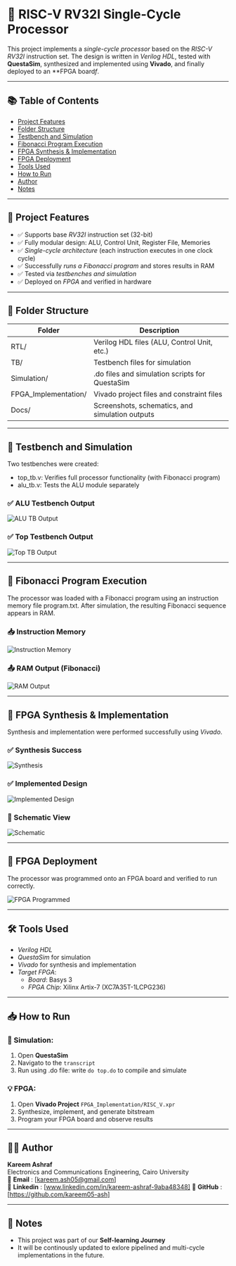 # 🧠 RISC-V RV32I Single-Cycle Processor  

This project implements a *single-cycle processor* based on the *RISC-V RV32I* instruction set. The design is written in *Verilog HDL*, tested with **QuestaSim**, synthesized and implemented using **Vivado**, and finally deployed to an **FPGA board*f*.  

---

## 📚 Table of Contents  

- [Project Features](#-project-features)  
- [Folder Structure](#-folder-structure)
- [Testbench and Simulation](#-testbench-and-simulation)
- [Fibonacci Program Execution](#-fibonacci-program-execution)
- [FPGA Synthesis & Implementation](#-fpga-synthesis--implementation)
- [FPGA Deployment](#-fpga-deployment)
- [Tools Used](#-tools-used)
- [How to Run](#-how-to-run)
- [Author](#-author)
- [Notes](#-notes)

---

## 📌 Project Features

- ✅ Supports base *RV32I* instruction set (32-bit)  
- ✅ Fully modular design: ALU, Control Unit, Register File, Memories  
- ✅ *Single-cycle architecture* (each instruction executes in one clock cycle)  
- ✅ Successfully *runs a Fibonacci program* and stores results in RAM  
- ✅ Tested via *testbenches and simulation*  
- ✅ Deployed on *FPGA* and verified in hardware  

---

## 📁 Folder Structure  

| Folder                 | Description                                                         |
|------------------------|---------------------------------------------------------------------|
| RTL/                 | Verilog HDL files (ALU, Control Unit, etc.)                         |
| TB/                  | Testbench files for simulation                                      |
| Simulation/          | .do files and simulation scripts for QuestaSim                    |
| FPGA_Implementation/ | Vivado project files and constraint files                           |
| Docs/                | Screenshots, schematics, and simulation outputs                     |  

---

## 🧪 Testbench and Simulation  

Two testbenches were created:  

- top_tb.v: Verifies full processor functionality (with Fibonacci program)  
- alu_tb.v: Tests the ALU module separately  

### ✅ ALU Testbench Output  
![ALU TB Output](Docs/alu_tb_output.png)  

### ✅ Top Testbench Output  
![Top TB Output](Docs/top_tb_output.png)  

---

## 💾 Fibonacci Program Execution  

The processor was loaded with a Fibonacci program using an instruction memory file program.txt. After simulation, the resulting Fibonacci sequence appears in RAM.  

### 📥 Instruction Memory  
![Instruction Memory](Docs/instruction_memory.png)  

### 📤 RAM Output (Fibonacci)  
![RAM Output](Docs/ram_output.png)  

---

## 🧩 FPGA Synthesis & Implementation  

Synthesis and implementation were performed successfully using *Vivado*.  

### ✅ Synthesis Success  
![Synthesis](Docs/synthesis_success.png)  

### ✅ Implemented Design  
![Implemented Design](Docs/implemented_design.png)  

### 🧠 Schematic View  
![Schematic](Docs/schematic.png)  

---

## 🚀 FPGA Deployment  

The processor was programmed onto an FPGA board and verified to run correctly.  

![FPGA Programmed](Docs/fpga_programmed.png)  

---

## 🛠 Tools Used  

- *Verilog HDL*  
- *QuestaSim* for simulation  
- *Vivado* for synthesis and implementation  
- *Target FPGA*:  
  - *Board*: Basys 3  
  - *FPGA Chip*: Xilinx Artix-7 (XC7A35T-1LCPG236)  

---

## 📥 How to Run 

### 🔬 Simulation:  
1. Open **QuestaSim**  
2. Navigato to the `transcript` 
3. Run using .do file: write `do top.do` to compile and simulate 

### 💡 FPGA:  
1. Open **Vivado Project** `FPGA_Implementation/RISC_V.xpr`  
2. Synthesize, implement, and generate bitstream  
3. Program your FPGA board and observe results  

--- 

## 👨‍💻 Author 

**Kareem Ashraf**  
Electronics and Communications Engineering, Cairo University   
📧 **Email**   : [kareem.ash05@gmail.com]   
🔗 **Linkedin** : [www.linkedin.com/in/kareem-ashraf-9aba48348]
🔗 **GitHub**   : [https://github.com/kareem05-ash]  

---   

## 📌 Notes  

- This project was part of our **Self-learning Journey** 
- It will be continously updated to exlore pipelined and multi-cycle implementations in the future. 